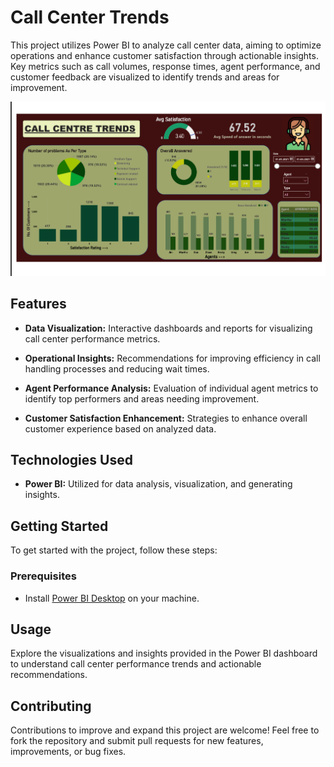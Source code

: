 # Call Center Trends

This project utilizes Power BI to analyze call center data, aiming to optimize operations and enhance customer satisfaction through actionable insights. Key metrics such as call volumes, response times, agent performance, and customer feedback are visualized to identify trends and areas for improvement.

![](Call_Centre_Trends__dashboard.png)
## Features

- **Data Visualization:** Interactive dashboards and reports for visualizing call center performance metrics.
  
- **Operational Insights:** Recommendations for improving efficiency in call handling processes and reducing wait times.
  
- **Agent Performance Analysis:** Evaluation of individual agent metrics to identify top performers and areas needing improvement.
  
- **Customer Satisfaction Enhancement:** Strategies to enhance overall customer experience based on analyzed data.

## Technologies Used

- **Power BI:** Utilized for data analysis, visualization, and generating insights.

## Getting Started

To get started with the project, follow these steps:

### Prerequisites

- Install [Power BI Desktop](https://powerbi.microsoft.com/desktop/) on your machine.

## Usage

Explore the visualizations and insights provided in the Power BI dashboard to understand call center performance trends and actionable recommendations.

## Contributing

Contributions to improve and expand this project are welcome! Feel free to fork the repository and submit pull requests for new features, improvements, or bug fixes.

